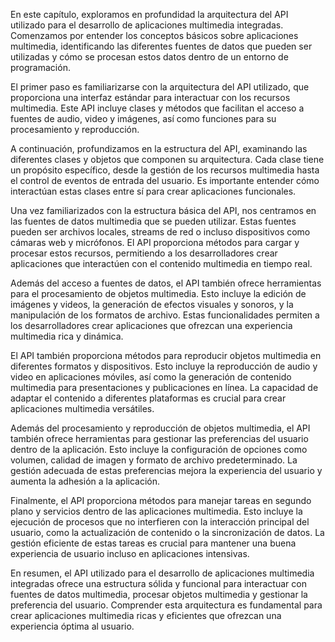 En este capítulo, exploramos en profundidad la arquitectura del API utilizado para el desarrollo de aplicaciones multimedia integradas. Comenzamos por entender los conceptos básicos sobre aplicaciones multimedia, identificando las diferentes fuentes de datos que pueden ser utilizadas y cómo se procesan estos datos dentro de un entorno de programación.

El primer paso es familiarizarse con la arquitectura del API utilizado, que proporciona una interfaz estándar para interactuar con los recursos multimedia. Este API incluye clases y métodos que facilitan el acceso a fuentes de audio, video y imágenes, así como funciones para su procesamiento y reproducción.

A continuación, profundizamos en la estructura del API, examinando las diferentes clases y objetos que componen su arquitectura. Cada clase tiene un propósito específico, desde la gestión de los recursos multimedia hasta el control de eventos de entrada del usuario. Es importante entender cómo interactúan estas clases entre sí para crear aplicaciones funcionales.

Una vez familiarizados con la estructura básica del API, nos centramos en las fuentes de datos multimedia que se pueden utilizar. Estas fuentes pueden ser archivos locales, streams de red o incluso dispositivos como cámaras web y micrófonos. El API proporciona métodos para cargar y procesar estos recursos, permitiendo a los desarrolladores crear aplicaciones que interactúen con el contenido multimedia en tiempo real.

Además del acceso a fuentes de datos, el API también ofrece herramientas para el procesamiento de objetos multimedia. Esto incluye la edición de imágenes y videos, la generación de efectos visuales y sonoros, y la manipulación de los formatos de archivo. Estas funcionalidades permiten a los desarrolladores crear aplicaciones que ofrezcan una experiencia multimedia rica y dinámica.

El API también proporciona métodos para reproducir objetos multimedia en diferentes formatos y dispositivos. Esto incluye la reproducción de audio y video en aplicaciones móviles, así como la generación de contenido multimedia para presentaciones y publicaciones en línea. La capacidad de adaptar el contenido a diferentes plataformas es crucial para crear aplicaciones multimedia versátiles.

Además del procesamiento y reproducción de objetos multimedia, el API también ofrece herramientas para gestionar las preferencias del usuario dentro de la aplicación. Esto incluye la configuración de opciones como volumen, calidad de imagen y formato de archivo predeterminado. La gestión adecuada de estas preferencias mejora la experiencia del usuario y aumenta la adhesión a la aplicación.

Finalmente, el API proporciona métodos para manejar tareas en segundo plano y servicios dentro de las aplicaciones multimedia. Esto incluye la ejecución de procesos que no interfieren con la interacción principal del usuario, como la actualización de contenido o la sincronización de datos. La gestión eficiente de estas tareas es crucial para mantener una buena experiencia de usuario incluso en aplicaciones intensivas.

En resumen, el API utilizado para el desarrollo de aplicaciones multimedia integradas ofrece una estructura sólida y funcional para interactuar con fuentes de datos multimedia, procesar objetos multimedia y gestionar la preferencia del usuario. Comprender esta arquitectura es fundamental para crear aplicaciones multimedia ricas y eficientes que ofrezcan una experiencia óptima al usuario.
